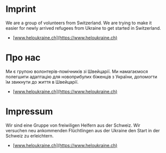 # Imprint
We are a group of volunteers from Switzerland. We are trying to make it easier for newly arrived refugees from Ukraine to get started in Switzerland.

- [www.heloukraine.ch](https://www.heloukraine.ch)

# Про нас
Ми є групою волонтерів-помічників зі Швейцарії. Ми намагаємося полегшити адаптацію для новоприбулих біженців з України, допомогти їм звикнути до життя в Швейцарії.

- [www.heloukraine.ch](https://www.heloukraine.ch)

# Impressum
Wir sind eine Gruppe von freiwiligen Helfern aus der Schweiz. Wir versuchen neu ankommenden Flüchtlingen aus der Ukraine den Start in der Schweiz zu erleichtern.

- [www.heloukraine.ch](https://www.heloukraine.ch)

